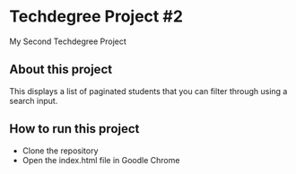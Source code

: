 # Techdegree Project #2
My Second Techdegree Project

## About this project
This displays a list of paginated students that you can filter through using a search input.

## How to run this project
- Clone the repository
- Open the index.html file in Goodle Chrome